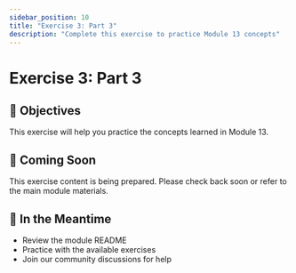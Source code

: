 ```yaml
---
sidebar_position: 10
title: "Exercise 3: Part 3"
description: "Complete this exercise to practice Module 13 concepts"
---
```


# Exercise 3: Part 3

## 🎯 Objectives

This exercise will help you practice the concepts learned in Module 13.

## 📝 Coming Soon

This exercise content is being prepared. Please check back soon or refer to the main module materials.

## 🚀 In the Meantime

- Review the module README
- Practice with the available exercises
- Join our community discussions for help
